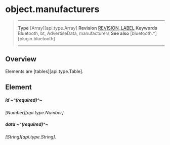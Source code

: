 # object.manufacturers

> --------------------- ------------------------------------------------------------------------------------------
> __Type__              [Array][api.type.Array]
> __Revision__          [REVISION_LABEL](REVISION_URL)
> __Keywords__          Bluetooth, bt, AdvertiseData, manufacturers
> __See also__          [bluetooth.*][plugin.bluetooth]
> --------------------- ------------------------------------------------------------------------------------------

## Overview

Elements are [tables][api.type.Table].

## Element

##### id ~^(required)^~
_[Number][api.type.Number]._

##### data ~^(required)^~
_[String][api.type.String]._